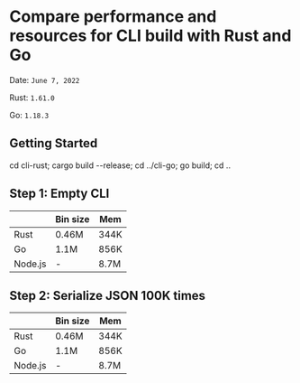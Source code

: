 # Compare performance and resources for CLI build with Rust and Go

Date: `June 7, 2022`

Rust: `1.61.0`

Go: `1.18.3`

## Getting Started

cd cli-rust; cargo build --release; cd ../cli-go; go build; cd ..

## Step 1: Empty CLI

|         | Bin size | Mem  |
| ------- | -------- | ---- |
| Rust    | 0.46M    | 344K |
| Go      | 1.1M     | 856K |
| Node.js | -        | 8.7M |

## Step 2: Serialize JSON 100K times

|         | Bin size | Mem  |
| ------- | -------- | ---- |
| Rust    | 0.46M    | 344K |
| Go      | 1.1M     | 856K |
| Node.js | -        | 8.7M |
